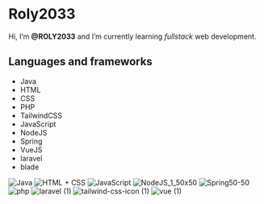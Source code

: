  # Roly2033
  Hi, I’m **@ROLY2033** and I’m currently learning *fullstack* web development.
## Languages and frameworks
- Java
- HTML
- CSS
- PHP
- TailwindCSS
- JavaScript
- NodeJS
- Spring
- VueJS
- laravel
- blade

![Java](https://user-images.githubusercontent.com/102749844/173580987-89f908d8-dc3e-4e0c-ab41-6761e27963c1.png)
![HTML + CSS](https://user-images.githubusercontent.com/102749844/173581014-ac57c5d2-2305-479e-bab0-41aaba1a7c68.png)
![JavaScript](https://user-images.githubusercontent.com/102749844/173581498-7c666d1e-7d7d-4056-93d1-c8a8edde3e2e.png)
![NodeJS_1_50x50](https://user-images.githubusercontent.com/102749844/194075295-610fc6ef-cf82-4aa4-aa41-981aadd2d7c2.png)
![Spring50-50](https://user-images.githubusercontent.com/102749844/173581074-ad54cf4a-b169-4961-abbc-3cd2d5531843.png)
![php](https://user-images.githubusercontent.com/95943858/210660908-24a50c9f-e5df-4982-b1d3-19961e63cbb5.jpg)
![laravel (1)](https://user-images.githubusercontent.com/95943858/210660772-44b49707-0172-4ab0-875a-ac7d70289ff9.png)
![tailwind-css-icon (1)](https://user-images.githubusercontent.com/95943858/210660749-75a65093-bfad-43ee-a26f-ef8597c2e54f.png)
![vue (1)](https://user-images.githubusercontent.com/95943858/210660728-9cefe124-4703-487b-bdcf-76155ecbfcfe.png)


